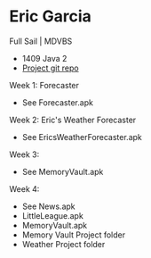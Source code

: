 # Eric Garcia

 Full Sail | MDVBS

* 1409 Java 2
* [Project git repo](https://github.com/ENG618/GarciaE1409Java2)

Week 1: Forecaster
* See Forecaster.apk

Week 2: Eric's Weather Forecaster
* See EricsWeatherForecaster.apk

Week 3:
* See MemoryVault.apk

Week 4:
* See News.apk
* LittleLeague.apk
* MemoryVault.apk
* Memory Vault Project folder
* Weather Project folder